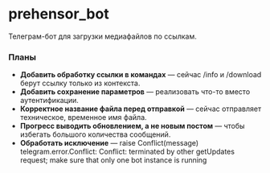 # prehensor_bot
Телеграм-бот для загрузки медиафайлов по ссылкам.

### Планы

- **Добавить обработку ссылки в командах** — сейчас /info и /download берут ссылку только из контекста.
- **Добавить сохранение параметров** — реализовать что-то вместо аутентификации.
- **Корректное название файла перед отправкой** — сейчас отправляет техническое, временное имя файла.
- **Прогресс выводить обновлением, а не новым постом** — чтобы избегать большого количества сообщений.
- **Обработать исключение** — raise Conflict(message)                                                                                             
telegram.error.Conflict: Conflict: terminated by other getUpdates request; make sure that only one bot instance is running                                                                                                                      




